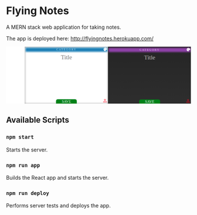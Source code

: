 # Flying Notes

A MERN stack web application for taking notes.

The app is deployed here: http://flyingnotes.herokuapp.com/

![Notes](notes.png)

## Available Scripts

### `npm start`

Starts the server.

### `npm run app`

Builds the React app and starts the server.

### `npm run deploy`

Performs server tests and deploys the app.
